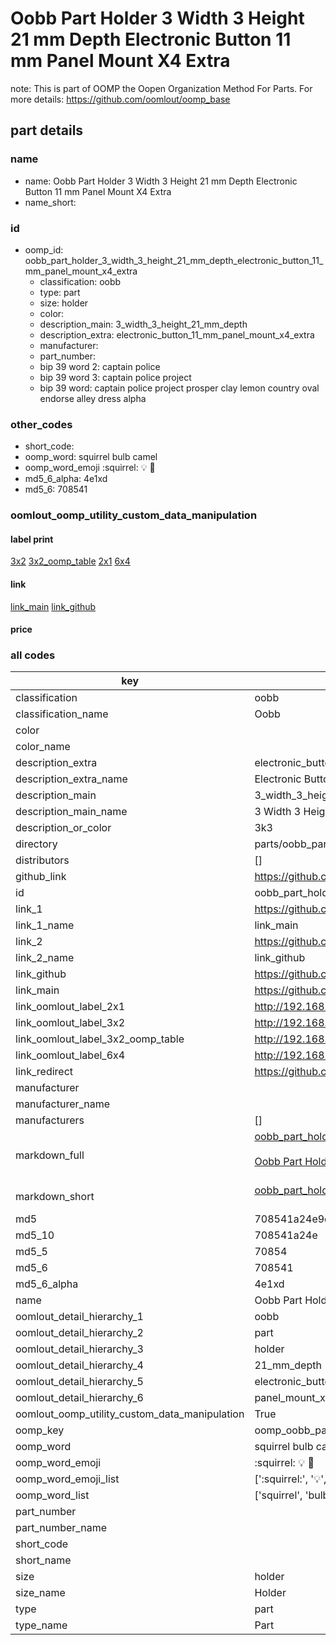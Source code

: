 # Oobb Part Holder 3 Width 3 Height 21 mm Depth Electronic Button 11 mm Panel Mount X4 Extra  

note: This is part of OOMP the Oopen Organization Method For Parts. For more details: https://github.com/oomlout/oomp_base

##  part details
  







### name
* name: Oobb Part Holder 3 Width 3 Height 21 mm Depth Electronic Button 11 mm Panel Mount X4 Extra
* name_short: 
### id
* oomp_id: oobb_part_holder_3_width_3_height_21_mm_depth_electronic_button_11_mm_panel_mount_x4_extra
  * classification: oobb
  * type: part
  * size: holder
  * color: 
  * description_main: 3_width_3_height_21_mm_depth
  * description_extra: electronic_button_11_mm_panel_mount_x4_extra
  * manufacturer: 
  * part_number: 
  * bip 39 word 2: captain police
  * bip 39 word 3: captain police project
  * bip 39 word: captain police project prosper clay lemon country oval endorse alley dress alpha

### other_codes
* short_code: 
* oomp_word: squirrel bulb camel
* oomp_word_emoji :squirrel: :bulb: :camel:
* md5_6_alpha: 4e1xd
* md5_6: 708541






### oomlout_oomp_utility_custom_data_manipulation
#### label print
[3x2](http://192.168.1.245:1112/?label=oomp%204e1xd)
[3x2_oomp_table](http://192.168.1.108:1112/?label=oomp%204e1xd)
[2x1](http://192.168.1.242:1112/?label=oomp%204e1xd)
[6x4](http://192.168.1.55:1112/?label=oomp%204e1xd)    

#### link

[link_main](https://github.com/oomlout/oomlout_oomp_version_1_messy/tree/main/parts/oobb_part_holder_3_width_3_height_21_mm_depth_electronic_button_11_mm_panel_mount_x4_extra) [link_github](https://github.com/oomlout/oomlout_oomp_version_1_messy/tree/main/parts/oobb_part_holder_3_width_3_height_21_mm_depth_electronic_button_11_mm_panel_mount_x4_extra)                             

#### price







### all codes 
| key | value |  
| --- | --- |  
| classification | oobb |  
| classification_name | Oobb |  
| color |  |  
| color_name |  |  
| description_extra | electronic_button_11_mm_panel_mount_x4_extra |  
| description_extra_name | Electronic Button 11 mm Panel Mount X4 Extra |  
| description_main | 3_width_3_height_21_mm_depth |  
| description_main_name | 3 Width 3 Height 21 mm Depth |  
| description_or_color | 3k3 |  
| directory | parts/oobb_part_holder_3_width_3_height_21_mm_depth_electronic_button_11_mm_panel_mount_x4_extra |  
| distributors | [] |  
| github_link | https://github.com/oomlout/oomlout_oomp_part_src/tree/main/parts/oobb_part_holder_3_width_3_height_21_mm_depth_electronic_button_11_mm_panel_mount_x4_extra |  
| id | oobb_part_holder_3_width_3_height_21_mm_depth_electronic_button_11_mm_panel_mount_x4_extra |  
| link_1 | https://github.com/oomlout/oomlout_oomp_version_1_messy/tree/main/parts/oobb_part_holder_3_width_3_height_21_mm_depth_electronic_button_11_mm_panel_mount_x4_extra |  
| link_1_name | link_main |  
| link_2 | https://github.com/oomlout/oomlout_oomp_version_1_messy/tree/main/parts/oobb_part_holder_3_width_3_height_21_mm_depth_electronic_button_11_mm_panel_mount_x4_extra |  
| link_2_name | link_github |  
| link_github | https://github.com/oomlout/oomlout_oomp_version_1_messy/tree/main/parts/oobb_part_holder_3_width_3_height_21_mm_depth_electronic_button_11_mm_panel_mount_x4_extra |  
| link_main | https://github.com/oomlout/oomlout_oomp_version_1_messy/tree/main/parts/oobb_part_holder_3_width_3_height_21_mm_depth_electronic_button_11_mm_panel_mount_x4_extra |  
| link_oomlout_label_2x1 | http://192.168.1.242:1112/?label=oomp%204e1xd |  
| link_oomlout_label_3x2 | http://192.168.1.245:1112/?label=oomp%204e1xd |  
| link_oomlout_label_3x2_oomp_table | http://192.168.1.108:1112/?label=oomp%204e1xd |  
| link_oomlout_label_6x4 | http://192.168.1.55:1112/?label=oomp%204e1xd |  
| link_redirect | https://github.com/oomlout/oomlout_oomp_version_1_messy/tree/main/parts/oobb_part_holder_3_width_3_height_21_mm_depth_electronic_button_11_mm_panel_mount_x4_extra |  
| manufacturer |  |  
| manufacturer_name |  |  
| manufacturers | [] |  
| markdown_full | [oobb_part_holder_3_width_3_height_21_mm_depth_electronic_button_11_mm_panel_mount_x4_extra](none)<br>[](none)<br>[Oobb Part Holder 3 Width 3 Height 21 Mm Depth Electronic Button 11 Mm Panel Mount X4 Extra](none)<br><br> |  
| markdown_short | [oobb_part_holder_3_width_3_height_21_mm_depth_electronic_button_11_mm_panel_mount_x4_extra](none)<br><br> |  
| md5 | 708541a24e9da621ff151ac95829e911 |  
| md5_10 | 708541a24e |  
| md5_5 | 70854 |  
| md5_6 | 708541 |  
| md5_6_alpha | 4e1xd |  
| name | Oobb Part Holder 3 Width 3 Height 21 mm Depth Electronic Button 11 mm Panel Mount X4 Extra |  
| oomlout_detail_hierarchy_1 | oobb |  
| oomlout_detail_hierarchy_2 | part |  
| oomlout_detail_hierarchy_3 | holder |  
| oomlout_detail_hierarchy_4 | 21_mm_depth |  
| oomlout_detail_hierarchy_5 | electronic_button_11_mm |  
| oomlout_detail_hierarchy_6 | panel_mount_x4_extra |  
| oomlout_oomp_utility_custom_data_manipulation | True |  
| oomp_key | oomp_oobb_part_holder_3_width_3_height_21_mm_depth_electronic_button_11_mm_panel_mount_x4_extra |  
| oomp_word | squirrel bulb camel |  
| oomp_word_emoji | :squirrel: :bulb: :camel: |  
| oomp_word_emoji_list | [':squirrel:', ':bulb:', ':camel:'] |  
| oomp_word_list | ['squirrel', 'bulb', 'camel'] |  
| part_number |  |  
| part_number_name |  |  
| short_code |  |  
| short_name |  |  
| size | holder |  
| size_name | Holder |  
| type | part |  
| type_name | Part |  
